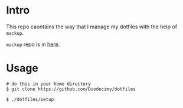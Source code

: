 # Intro

This repo caontains the way that I manage my dotfiles with the help of `mackup`.

`mackup` repo is in [here](https://github.com/lra/mackup?tab=readme-ov-file).

# Usage

```
# do this in your home directory
$ git clone https://github.com/Duodecimy/dotfiles

$ ./dotfiles/setup
```

